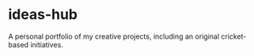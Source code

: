 # ideas-hub
A personal portfolio of my creative projects, including an original cricket-based initiatives.
